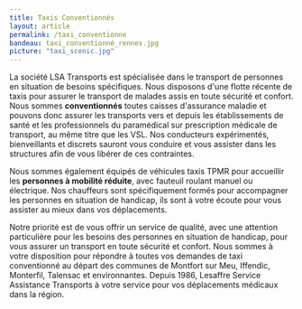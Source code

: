 ```yaml
---
title: Taxis Conventionnés
layout: article
permalink: /taxi_conventionne
bandeau: taxi_conventionné_rennes.jpg
picture: "taxi_scenic.jpg"
---
```



La société LSA Transports est spécialisée dans le transport de personnes en situation de besoins spécifiques. Nous disposons d'une flotte récente de taxis pour assurer le transport de malades assis en toute sécurité et confort. Nous sommes **conventionnés** toutes caisses d'assurance maladie et pouvons donc assurer les transports vers et depuis les établissements de santé et les professionnels du paramédical sur prescription médicale de transport, au même titre que les VSL. 
Nos conducteurs expérimentés, bienveillants et discrets sauront vous conduire et vous assister dans les structures afin de vous libérer de ces contraintes.

Nous sommes également équipés de véhicules taxis TPMR pour accueillir les **personnes à mobilité réduite**, avec fauteuil roulant manuel ou électrique. 
Nos chauffeurs sont spécifiquement formés pour accompagner les personnes en situation de handicap, ils sont à votre écoute pour vous assister au mieux dans vos déplacements.

Notre priorité est de vous offrir un service de qualité, avec une attention particulière pour les besoins des personnes en situation de handicap, pour vous assurer un transport en toute sécurité et confort. 
Nous sommes à votre disposition pour répondre à toutes vos demandes de taxi conventionné au départ des communes de Montfort sur Meu, Iffendic, Monterfil, Talensac et environnantes. 
Depuis 1986, Lesaffre Service Assistance Transports à votre service pour vos déplacements médicaux dans la région.

